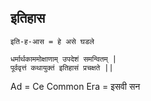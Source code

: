 

## इतिहास

```
इति-ह-आस = हे असे घडले

धर्मार्थकाममोक्षाणाम् उपदेशं समन्वितम् | 
पूर्ववृत्तं कथायुक्तं इतिहासं प्रचक्षते ||
```

Ad = Ce Common Era = इसवी सन
